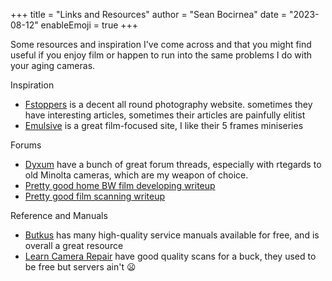 +++
title = "Links and Resources"
author = "Sean Bocirnea"
date = "2023-08-12"
enableEmoji = true
+++

Some resources and inspiration I've come across and that you might find useful if you enjoy film or happen to run into the same problems I do with your aging cameras.

Inspiration
- [Fstoppers](https://fstoppers.com/) is a decent all round photography website. sometimes they have interesting articles, sometimes their articles are painfully elitist
- [Emulsive](https://emulsive.org/) is a great film-focused site, I like their 5 frames miniseries

Forums
- [Dyxum](https://www.dyxum.com/dforum/film-cameras_forum36.html) have a bunch of great forum threads, especially with rtegards to old Minolta cameras, which are my weapon of choice.
- [Pretty good home BW film developing writeup](https://www.dyxum.com/dforum/a-guide-to-home-bw-developing_topic37704.html)
- [Pretty good film scanning writeup](https://www.dyxum.com/dforum/scanning-the-scanner-article_topic105410.html#1262424)

Reference and Manuals
- [Butkus](https://www.butkus.org/chinon/) has many high-quality service manuals available for free, and is overall a great resource
- [Learn Camera Repair](https://learncamerarepair.com/) have good quality scans for a buck, they used to be free but servers ain't :frowning:
